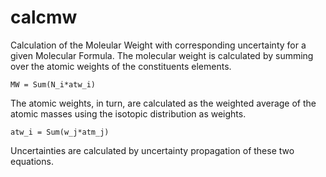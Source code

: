 # calcmw

Calculation of the Moleular Weight with corresponding uncertainty 
for a given Molecular Formula. 
The molecular weight is calculated by summing over the atomic weights of the 
constituents elements. 

    MW = Sum(N_i*atw_i)
    
The atomic weights, in turn, are calculated as the weighted average of the atomic
masses using the isotopic distribution as weights.

    atw_i = Sum(w_j*atm_j)
    
Uncertainties are calculated by uncertainty propagation of these two equations.